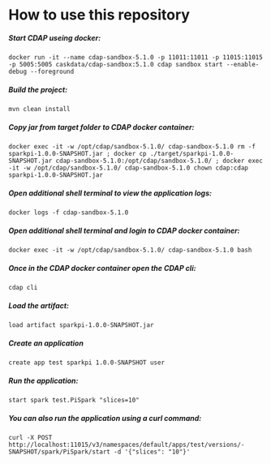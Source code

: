 # How to use this repository

##### Start CDAP useing docker:
    docker run -it --name cdap-sandbox-5.1.0 -p 11011:11011 -p 11015:11015 -p 5005:5005 caskdata/cdap-sandbox:5.1.0 cdap sandbox start --enable-debug --foreground
##### Build the project:
    mvn clean install
##### Copy jar from target folder to CDAP docker container:
    docker exec -it -w /opt/cdap/sandbox-5.1.0/ cdap-sandbox-5.1.0 rm -f sparkpi-1.0.0-SNAPSHOT.jar ; docker cp ./target/sparkpi-1.0.0-SNAPSHOT.jar cdap-sandbox-5.1.0:/opt/cdap/sandbox-5.1.0/ ; docker exec -it -w /opt/cdap/sandbox-5.1.0/ cdap-sandbox-5.1.0 chown cdap:cdap sparkpi-1.0.0-SNAPSHOT.jar
##### Open additional shell terminal to view the application logs:
    docker logs -f cdap-sandbox-5.1.0
##### Open additional shell terminal and login to CDAP docker container:
    docker exec -it -w /opt/cdap/sandbox-5.1.0/ cdap-sandbox-5.1.0 bash
##### Once in the CDAP docker container open the CDAP cli:
    cdap cli
##### Load the artifact:
    load artifact sparkpi-1.0.0-SNAPSHOT.jar
##### Create an application
    create app test sparkpi 1.0.0-SNAPSHOT user
##### Run the application:
    start spark test.PiSpark "slices=10"
##### You can also run the application using a curl command:
    curl -X POST http://localhost:11015/v3/namespaces/default/apps/test/versions/-SNAPSHOT/spark/PiSpark/start -d '{"slices": "10"}'
